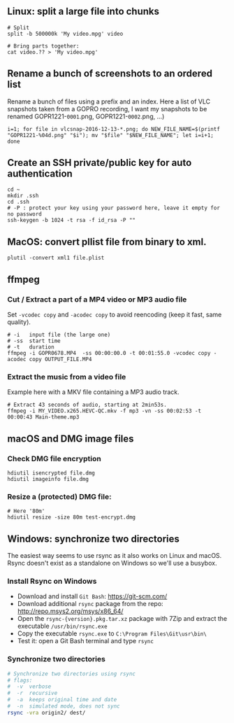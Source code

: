 
## Linux: split a large file into chunks

```
# Split
split -b 500000k 'My video.mpg' video

# Bring parts together:
cat video.?? > 'My video.mpg'
```

## Rename a bunch of screenshots to an ordered list
Rename a bunch of files using a prefix and an index. Here a list of VLC snapshots taken from a GOPRO recording, I want my snapshots to be renamed GOPR1221-`0001`.png, GOPR1221-`0002`.png, ...)
```
i=1; for file in vlcsnap-2016-12-13-*.png; do NEW_FILE_NAME=$(printf "GOPR1221-%04d.png" "$i"); mv "$file" "$NEW_FILE_NAME"; let i=i+1; done
```

## Create an SSH private/public key for auto authentication
```
cd ~
mkdir .ssh
cd .ssh
# -P : protect your key using your password here, leave it empty for no password
ssh-keygen -b 1024 -t rsa -f id_rsa -P ""
```

## MacOS: convert pllist file from binary to xml.
```
plutil -convert xml1 file.plist
```

## ffmpeg

### Cut / Extract a part of a MP4 video or MP3 audio file
Set `-vcodec copy` and `-acodec copy` to avoid reencoding (keep it fast, same quality).
```
# -i   input file (the large one)
# -ss  start time
# -t   duration
ffmpeg -i GOPR0678.MP4  -ss 00:00:00.0 -t 00:01:55.0 -vcodec copy -acodec copy OUTPUT_FILE.MP4
```

### Extract the music from a video file
Example here with a MKV file containing a MP3 audio track.
```
# Extract 43 seconds of audio, starting at 2min53s.
ffmpeg -i MY_VIDEO.x265.HEVC-QC.mkv -f mp3 -vn -ss 00:02:53 -t 00:00:43 Main-theme.mp3
```

## macOS and DMG image files

### Check DMG file encryption
```
hdiutil isencrypted file.dmg
hdiutil imageinfo file.dmg
```

### Resize a (protected) DMG file:
```
# Here '80m'
hdiutil resize -size 80m test-encrypt.dmg
```

## Windows: synchronize two directories
The easiest way seems to use rsync as it also works on Linux and macOS.
Rsync doesn't exist as a standalone on Windows so we'll use a busybox.

### Install Rsync on Windows
* Download and install `Git Bash`: https://git-scm.com/
* Download additional `rsync` package from the repo: http://repo.msys2.org/msys/x86_64/
* Open the `rsync-{version}.pkg.tar.xz` package with 7Zip and extract the executable `/usr/bin/rsync.exe`
* Copy the executable `rsync.exe` to `C:\Program Files\Git\usr\bin\`
* Test it: open a Git Bash terminal and type `rsync`

### Synchronize two directories
```bash
# Synchronize two directories using rsync
# flags:
#  -v  verbose
#  -r  recursive
#  -a  keeps original time and date
#  -n  simulated mode, does not sync
rsync -vra origin2/ dest/
```

